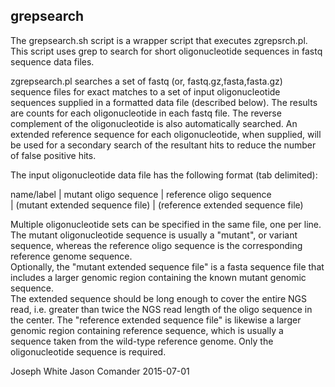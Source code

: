 grepsearch
----------

The grepsearch.sh script is a wrapper script that executes zgrepsrch.pl.  This script
uses grep to search for short oligonucleotide sequences in fastq sequence data files.

zgrepsearch.pl searches a set of fastq (or, fastq.gz,fasta,fasta.gz) sequence files 
for exact matches to a set of input oligonucleotide sequences supplied in a formatted 
data file (described below).  The results are counts for each oligonucleotide in each 
fastq file.  The reverse complement of the oligonucleotide is also automatically 
searched.  An extended reference sequence for each oligonucleotide, when supplied, 
will be used for a secondary search of the resultant hits to reduce the number of 
false positive hits. 

The input oligonucleotide data file has the following format (tab delimited):

name/label |   mutant oligo sequence  |   reference oligo sequence  
	|  (mutant extended sequence file)  |  (reference extended sequence file)

Multiple oligonucleotide sets can be specified in the same file, one per line.  The 
mutant oligonucleotide sequence is usually a "mutant", or variant sequence, whereas 
the reference oligo sequence is the corresponding reference genome sequence.  
Optionally, the "mutant extended sequence file" is a fasta sequence file that 
includes a larger genomic region containing the known mutant genomic sequence.   
The extended sequence should be long enough to cover the entire NGS read, i.e. 
greater than twice the NGS read length of the oligo sequence in the center.  The 
"reference extended sequence file" is likewise a larger genomic region containing 
reference sequence, which is usually a sequence taken from the wild-type reference 
genome.  Only the oligonucleotide sequence is required.  


Joseph White
Jason Comander
2015-07-01
